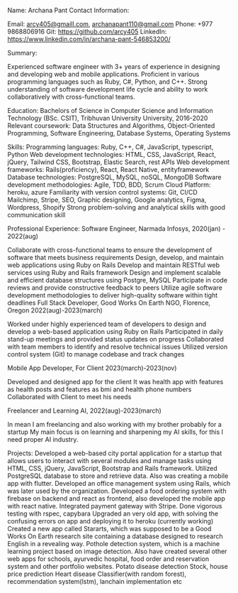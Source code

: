 
Name: Archana Pant
Contact Information:

Email: arcy405@gmaill.com, archanapant110@gmail.com
Phone: +977 9868806916
Git: https://github.com/arcy405
LinkedIn: https://www.linkedin.com/in/archana-pant-546853200/

Summary:

Experienced software engineer with 3+ years of experience in designing and developing web and mobile applications. Proficient in various programming languages such as Ruby, C#, Python, and C++. Strong understanding of software development life cycle and ability to work collaboratively with cross-functional teams.

Education:
Bachelors of Science in Computer Science and Information Technology (BSc. CSIT), Tribhuvan University University, 2016-2020
Relevant coursework: Data Structures and Algorithms, Object-Oriented Programming, Software Engineering, Database Systems, Operating Systems

Skills:
Programming languages: Ruby, C++, C#, JavaScript, typescript, Python 
Web development technologies: HTML, CSS, JavaScript, React, jQuery, Tailwind CSS, Bootstrap, Elastic Search, rest APIs
Web development frameworks: Rails(proficiency), React, React Native, entityframework
Database technologies: PostgreSQL, MySQL, noSQL, MongoDB
Software development methodologies: Agile, TDD, BDD, Scrum
Cloud Platform: heroku, azure
Familiarity with version control systems: Git, CI/CD
Mailchimp, Stripe, SEO, Graphic designing, Google analytics, Figma, Wordpress, Shopify 
Strong problem-solving and analytical skills with good communication skill


Professional Experience:
Software Engineer, Narmada Infosys, 2020(jan) - 2022(aug)

Collaborate with cross-functional teams to ensure the development of software that meets business requirements
Design, develop, and maintain web applications using Ruby on Rails
Develop and maintain RESTful web services using Ruby and Rails framework
Design and implement scalable and efficient database structures using Postgre, MySQL
Participate in code reviews and provide constructive feedback to peers
Utilize agile software development methodologies to deliver high-quality software within tight deadlines
Full Stack Developer, Good Works On Earth NGO, Florence, Oregon  2022(aug)-2023(march)

Worked under highly experienced team of developers to design and develop a web-based application using Ruby on Rails
Participated in daily stand-up meetings and provided status updates on progress
Collaborated with team members to identify and resolve technical issues
Utilized version control system (Git) to manage codebase and track changes


Mobile App Developer, For Client 2023(march)-2023(nov)

Developed and designed app for the client
It was health app with features as health posts and features as bmi and health phone numbers
Collaborated with Client to meet his needs


Freelancer and Learning AI,  2022(aug)-2023(march)

In mean I am freelancing and also working with my brother probably for a startup
My main focus is on learning and sharpening my AI skills, for this I need proper AI industry.

Projects:
Developed a web-based city portal application for a startup that allows users to interact with several modules and manage tasks using HTML, CSS, jQuery, JavaScript, Bootstrap and Rails framework. Utilized PostgreSQL database to store and retrieve data. Also was creating a mobile app with flutter.
Developed an office management system using Rails, which was later used by the organization.
Developed a food ordering system with firebase on backend and react as frontend, also developed the mobile app with react native.
Integrated payment gateway with Stripe.
Done vigorous testing with rspec, capybara
Upgraded an very old app, with solving the confusing errors on app and deploying it to heroku (currently working)
Created a new app called Stararts, which was supposed to be a Good Works On Earth research site containing a database designed to research English in a revealing way.
Pothole detection system, which is a machine learning project based on image detection.
Also have created several other web apps for schools, ayurvedic hospital, food order and reservation system and other portfolio websites.
Potato disease detection
Stock, house price prediction
Heart disease Classifier(with random forest), recommendation system(lstm), lanchain implementation etc

